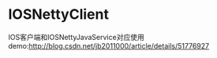 # IOSNettyClient  
IOS客户端和IOSNettyJavaService对应使用
</br>demo:http://blog.csdn.net/jb2011000/article/details/51776927
